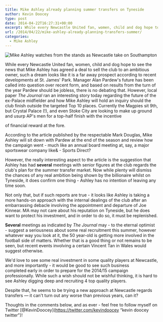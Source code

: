 ```yaml
---
title: Mike Ashley already planning summer transfers on Tyneside
author: Kevin Doocey
type: post
date: 2014-04-22T16:27:31+00:00
excerpt: While every Newcastle United fan, women, child and dog hope to see the news that Mike Ashley has agreed a deal to sell the club to an ambitious owner..
url: /2014/04/22/mike-ashley-already-planning-transfers-summer/
categories:
  - Mike Ashley
---
```


![Mike Ashley watches from the stands as Newcastle take on Southampton](https://www.tynetime.com/wp-content/uploads/2014/04/Mike-Ashley-Newcastle-2014.jpg "Ashley - Is not making sounds of an owner about to sell Newcastle United FC")

While every Newcastle United fan, women, child and dog hope to see the news that Mike Ashley has agreed a deal to sell the club to an ambitious owner, such a dream looks like it is a far away prospect according to recent developments at St. James' Park. Manager Alan Pardew's future has been called into question over recent form, and based on results from the turn of the year Pardew should be jobless, there is no debating that. However, local paper *The Journal* ran an interesting story today regarding the future of the ex-Palace midfielder and how Mike Ashley will hold an inquiry should the club finish outside the targeted Top 10 places. Currently the Magpies sit 9th, but Crystal Palace (!), and even Stoke City are looking to make up ground and usurp AP's men for a top-half finish with the incentive

of financial reward at the fore.

According to the article published by the respectable Mark Douglas, Mike Ashley will sit down with Pardew at the end of the season and review how the campaign went - much like an annual board meeting at, say, a major sportswear company like& - Sports Direct?

However, the really interesting aspect to the article is the suggestion that Ashley has had **several** meetings with senior figures at the club regards the club's plan for the summer transfer market. Now while plenty will dismiss the chances of any real ambition being shown by the billionaire whilst on Tyneside, it does confirm one thing - Ashley has no intention of leaving any time soon.

Not only that, but if such reports are true - it looks like Ashley is taking a more hands-on approach with the internal dealings of the club after an embarrassing debacle involving the appointment and departure of Joe Kinnear. MA may not care about his reputation on Tyneside, but he does want to protect his investment, and in order to do so, it must be replenished.

**Several** meetings as indicated by *The Journal* may - to the eternal optimist - suggest a seriousness about some real recruitment this summer, however whatever way you look at it, the 50 year-old is getting more involved in the football side of matters. Whether that is a good thing or not remains to be seen, but recent events involving a certain Vincent Tan in Wales would suggest otherwise.

We'd love to see some real investment in some quality players at Newcastle, and more importantly - it would be good to see such business completed early in order to prepare for the 2014/15 campaign professionally. While such a wish should not be wishful thinking, it is hard to see Ashley digging deep and recruiting 4 top quality players.

Despite that, he seems to be trying a new approach at Newcastle regards transfers — it can't turn out any worse than previous years, can it?

Thoughts in the comments below, and as ever - feel free to follow myself on Twitter [@KevinDoocey](https://twitter.com/kevindoocey “kevin doocey twitter")!
